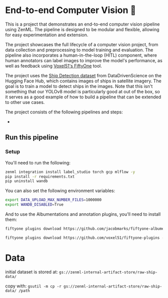 # End-to-end Computer Vision 🌄

This is a project that demonstrates an end-to-end computer vision pipeline using
ZenML. The pipeline is designed to be modular and flexible, allowing for easy
experimentation and extension.

The project showcases the full lifecycle of a computer vision project, from data
collection and preprocessing to model training and evaluation. The pipeline also
incorporates a human-in-the-loop (HITL) component, where human annotators can
label images to improve the model's performance, as well as feedback using
[Voxel51's FiftyOne](https://voxel51.com/fiftyone/) tool.

The project uses the [Ship Detection
dataset](https://huggingface.co/datasets/datadrivenscience/ship-detection) from
DataDrivenScience on the Hugging Face Hub, which contains images of ships in
satellite imagery. The goal is to train a model to detect ships in the images.
Note that this isn't something that our YOLOv8 model is particularly good at out
of the box, so it serves as a good example of how to build a pipeline that can
be extended to other use cases.

The project consists of the following pipelines and steps:

- 

## Run this pipeline

### Setup

You'll need to run the following:

```bash
zenml integration install label_studio torch gcp mlflow -y
pip install -r requirements.txt
pip uninstall wandb
```

You can also set the following environment variables:

```bash
export DATA_UPLOAD_MAX_NUMBER_FILES=1000000
export WANDB_DISABLED=True
```

And to use the Albumentations and annotation plugins, you'll need to install them:

```bash
fiftyone plugins download https://github.com/jacobmarks/fiftyone-albumentations-plugin

fiftyone plugins download https://github.com/voxel51/fiftyone-plugins --plugin-names @voxel51/annotation
```




# Data

initial dataset is stored at: `gs://zenml-internal-artifact-store/raw-ship-data/`

copy with:
`gsutil -m cp -r gs://zenml-internal-artifact-store/raw-ship-data/ /path`
